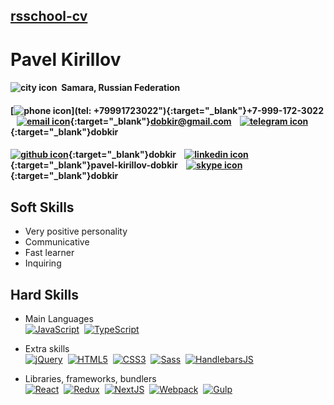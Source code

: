 ## [rsschool-cv](https://github.com/dobkir/rsschool-cv/cv)

# Pavel Kirillov

#### ![city icon](https://img.icons8.com/material/24/000000/city.png)&nbsp; Samara, Russian Federation
#### [![phone icon](https://img.icons8.com/material/24/000000/phone--v1.png)](tel: +79991723022"){:target="_blank"}+7-999-172-3022 &nbsp;&nbsp; [![email icon](https://img.icons8.com/material/24/000000/send-mass-email.png)](mailto:p.kirillov2020@gmail.com){:target="_blank"}dobkir@gmail.com &nbsp;&nbsp; [![telegram icon](https://img.icons8.com/material/24/000000/telegram-app.png)](https://telegram.im/@dobkir){:target="_blank"}dobkir 
#### [![github icon](https://img.icons8.com/material/24/000000/github.png)](https://github.com/dobkir/){:target="_blank"}dobkir &nbsp;&nbsp; [![linkedin icon](https://img.icons8.com/material/24/000000/linkedin--v1.png)](https://www.linkedin.com/in/pavel-kirillov-dobkir){:target="_blank"}pavel-kirillov-dobkir &nbsp;&nbsp; [![skype icon](https://img.icons8.com/material/24/000000/skype--v1.png)](https://join.skype.com/invite/zT3dmrW2VgZu){:target="_blank"}dobkir

## Soft Skills
- Very positive personality
- Communicative
- Fast learner
- Inquiring

## Hard Skills
- Main Languages<br>
[![JavaScript](https://img.shields.io/badge/JavaScript-f1e05a?style=for-the-badge&logo=JavaScript&logoColor=000)](https://javascript.info/)&nbsp;
[![TypeScript](https://img.shields.io/badge/TypeScript-3178c6?style=for-the-badge&logo=TypeScript&logoColor=white)](https://www.typescriptlang.org/)

- Extra skills<br>
[![jQuery](https://img.shields.io/badge/jQuery-0769AD?style=for-the-badge&logo=jQuery&logoColor=white)](https://jquery.com/)&nbsp;
[![HTML5](https://img.shields.io/badge/HTML5-e34c26?style=for-the-badge&logo=HTML5&logoColor=000)](https://www.w3.org/TR/html52/)&nbsp;
[![CSS3](https://img.shields.io/badge/CSS3-563d7c?style=for-the-badge&logo=CSS3&logoColor=fff)](https://www.w3.org/Style/CSS/)&nbsp;
[![Sass](https://img.shields.io/badge/Sass-bf4080?style=for-the-badge&logo=Sass&logoColor=fff)](https://sass-lang.com/)&nbsp;
[![HandlebarsJS](https://img.shields.io/badge/Handlebars-JS-f0772b?style=for-the-badge&logo=Handlebars-JS&logoColor=fff)](https://handlebarsjs.com/)

- Libraries, frameworks, bundlers<br>
[![React](https://img.shields.io/badge/React-282c34?style=for-the-badge&logo=React&logoColor=61dafb)](https://reactjs.org/)&nbsp;
[![Redux](https://img.shields.io/badge/Redux-764abc?style=for-the-badge&logo=Redux&logoColor=fff)](https://redux.js.org/)&nbsp;
[![NextJS](https://img.shields.io/badge/Next.js-000?style=for-the-badge&logo=Next.js&logoColor=fff)](https://nextjs.org/)&nbsp;
[![Webpack](https://img.shields.io/badge/Webpack-8DD6F9?style=for-the-badge&logo=Webpack&logoColor=fff)](https://webpack.js.org/)&nbsp;
[![Gulp](https://img.shields.io/badge/Gulp-fa383e?style=for-the-badge&logo=Gulp&logoColor=fff)](https://gulpjs.com/)